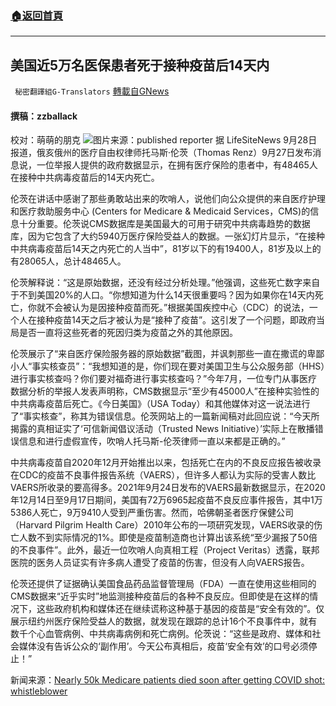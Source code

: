 ###  [:house:返回首頁](https://github.com/ourhimalayas/txt)
---


## 美国近5万名医保患者死于接种疫苗后14天内
` 秘密翻譯組G-Translators` [轉載自GNews](https://gnews.org/zh-hans/1562211/)

#### 撰稿：zzballack
校对：萌萌的朋克
![](https://assets.gnews.org/wp-content/uploads/2021/09/1-137.jpg)图片来源：published reporter
据 LifeSiteNews 9月28日报道，俄亥俄州的医疗自由权律师托马斯·伦茨（Thomas Renz）9月27日发布消息说，一位举报人提供的政府数据显示，在拥有医疗保险的患者中，有48465人在接种中共病毒疫苗后的14天内死亡。

伦茨在讲话中感谢了那些勇敢站出来的吹哨人，说他们向公众提供的来自医疗护理和医疗救助服务中心 (Centers for Medicare & Medicaid Services，CMS)的信息十分重要。伦茨说CMS数据库是美国最大的可用于研究中共病毒趋势的数据库，因为它包含了大约5940万医疗保险受益人的数据。一张幻灯片显示，“在接种中共病毒疫苗后14天之内死亡的人当中”，81岁以下的有19400人，81岁及以上的有28065人，总计48465人。

伦茨解释说：“这是原始数据，还没有经过分析处理。”他强调，这些死亡数字来自于不到美国20%的人口。“你想知道为什么14天很重要吗？因为如果你在14天内死亡，你就不会被认为是因接种疫苗而死。”根据美国疾控中心（CDC）的说法，一个人在接种疫苗14天之后才被认为是“接种了疫苗”。这引发了一个问题，即政府当局是否一直将这些死者的死因归类为疫苗之外的其他原因。

伦茨展示了“来自医疗保险服务器的原始数据”截图，并讽刺那些一直在撒谎的卑鄙小人“事实核查员”：“我想知道的是，你们现在要对美国卫生与公众服务部（HHS）进行事实核查吗？你们要对福奇进行事实核查吗？”今年7月，一位专门从事医疗数据分析的举报人发表声明称，CMS数据显示“至少有45000人”在接种实验性的中共病毒疫苗后死亡。《今日美国》（USA Today）和其他媒体对这一说法进行了“事实核查”，称其为错误信息。伦茨网站上的一篇新闻稿对此回应说：“今天所揭露的真相证实了‘可信新闻倡议活动（Trusted News Initiative）’实际上在散播错误信息和进行虚假宣传，吹哨人托马斯-伦茨律师一直以来都是正确的。”

中共病毒疫苗自2020年12月开始推出以来，包括死亡在内的不良反应报告被收录在CDC的疫苗不良事件报告系统（VAERS），但许多人都认为实际的受害人数比VAERS所收录的要高得多。2021年9月24日发布的VAERS最新数据显示，在2020年12月14日至9月17日期间，美国有72万6965起疫苗不良反应事件报告，其中1万5386人死亡，9万9410人受到严重伤害。然而，哈佛朝圣者医疗保健公司（Harvard Pilgrim Health Care）2010年公布的一项研究发现，VAERS收录的伤亡人数不到实际情况的1%。即使是疫苗制造商也计算出该系统“至少漏报了50倍的不良事件”。此外，最近一位吹哨人向真相工程（Project Veritas）透露，联邦医院的医务人员证实有许多病人遭受了疫苗的伤害，但没有人向VAERS报告。

伦茨还提供了证据确认美国食品药品监督管理局（FDA）一直在使用这些相同的CMS数据来“近乎实时”地监测接种疫苗后的各种不良反应。但即使是在这样的情况下，这些政府机构和媒体还在继续谎称这种基于基因的疫苗是“安全有效的”。仅展示纽约州医疗保险受益人的数据，就发现在跟踪的总计16个不良事件中，就有数千个心血管病例、中共病毒病例和死亡病例。伦茨说：“这些是政府、媒体和社会媒体没有告诉公众的‘副作用’。今天公布真相后，疫苗‘安全有效’的口号必须停止！”

新闻来源：[Nearly 50k Medicare patients died soon after getting COVID shot: whistleblower](https://www.lifesitenews.com/news/nearly-50k-medicare-patients-died-soon-after-getting-covid-shot-whistleblower/)
